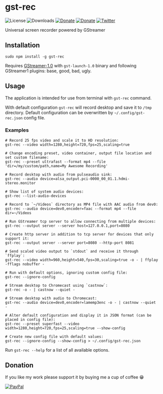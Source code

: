 # gst-rec
![License](https://img.shields.io/npm/l/gst-rec.svg)
![Downloads](https://img.shields.io/npm/dt/gst-rec.svg)
[![Donate](https://img.shields.io/badge/Donate-PayPal-blue.svg)](https://www.paypal.com/cgi-bin/webscr?cmd=_s-xclick&hosted_button_id=TFVDFD88KQ322)
[![Donate](https://img.shields.io/badge/Donate-PayPal.Me-lightgrey.svg)](https://www.paypal.me/Rafostar)
[![Twitter](https://img.shields.io/twitter/url/https/www.npmjs.com/package/gst-rec.svg?style=social)](https://twitter.com/intent/tweet?text=Wow:&url=https%3A%2F%2Fwww.npmjs.com%2Fpackage%2Fgst-rec)

Universal screen recorder powered by GStreamer

## Installation
```
sudo npm install -g gst-rec
```
Requires [GStreamer-1.0](https://gstreamer.freedesktop.org) with `gst-launch-1.0` binary and following GStreamer1 plugins: base, good, bad, ugly.

## Usage
The application is intended for use from terminal with `gst-rec` command.

With default configuration `gst-rec` will record desktop and save it to `/tmp` directory. Default configuration can be overwritten by `~/.config/gst-rec.json` config file.

### Examples
```
# Record 25 fps video and scale it to HD resolution:
gst-rec --video width=1280,height=720,fps=25,scaling=true

# Change encoding preset, video container, output file location and set custom filename:
gst-rec --preset ultrafast --format mp4 --file 'dir=/my/custom/path,name=My Awesome Recording'

# Record desktop with audio from pulseaudio sink:
gst-rec --audio device=alsa_output.pci-0000_00_01.1.hdmi-stereo.monitor

# Show list of system audio devices:
gst-rec --list-audio-devices

# Record to `~/Videos` directory as MP4 file with AAC audio from dev0:
gst-rec --audio device=dev0,encoder=faac --format mp4 --file dir=~/Videos

# Run GStreamer tcp server to allow connecting from multiple devices:
gst-rec --output server --server host=127.0.0.1,port=8080

# Create http server in addition to tcp server for devices that only support it:
gst-rec --output server --server port=8080 --http-port 8081

# Send scaled video output to `stdout` and receive it through `ffplay`:
gst-rec --video width=960,height=540,fps=30,scaling=true -o - | ffplay -fflags nobuffer -

# Run with default options, ignoring custom config file:
gst-rec --ignore-config

# Stream desktop to Chromecast using `castnow`:
gst-rec -o - | castnow --quiet -

# Stream desktop with audio to Chromecast:
gst-rec --audio device=dev0,encoder=lamemp3enc -o - | castnow --quiet -

# Alter default configuration and display it in JSON format (can be placed in config file):
gst-rec --preset superfast --video width=1280,height=720,fps=25,scaling=true --show-config

# Create new config file with default values:
gst-rec --ignore-config --show-config > ~/.config/gst-rec.json
```

Run `gst-rec --help` for a list of all available options.

## Donation
If you like my work please support it by buying me a cup of coffee :grin:

[![PayPal](https://www.paypalobjects.com/en_US/i/btn/btn_donateCC_LG.gif)](https://www.paypal.com/cgi-bin/webscr?cmd=_s-xclick&hosted_button_id=TFVDFD88KQ322)
